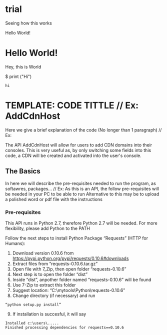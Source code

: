 # trial
Seeing how this works


Hello World!
# Hello World!
Hey, this is World

$ print ("Hi")

```
hi
```

# TEMPLATE: CODE TITTLE // Ex: AddCdnHost
Here we give a brief explanation of the code (No longer than 1 paragraph) // Ex:

The API AddCdnHost will allow for users to add CDN domains into their consoles. This is very useful as, by only switching some fields into this code, a CDN will be created and activated into the user's console.

## The Basics
In here we will describe the pre-requisites needed to run the program, as softawres, packages... // Ex:
As this is an API, the follow pre-requisites will be needed in your PC to be able to run
Alternative to this may be to upload a polished word or pdf file with the instructions

### Pre-requisites
This API runs in Python 2.7, therefore Python 2.7 will be needed. For more flexibility, please add Python to the PATH

Follow the next steps to install Python Package “Requests” (HTTP for Humans):
  1.  Download version 0.10.6 from https://pypi.python.org/pypi/requests/0.10.6#downloads 
  2.  Extract files from “requests-0.10.6.tar.gz”
  3.	Open file with 7_Zip, then open folder “requests-0.10.6”
  4.	Next step is to open the folder “dist”
  5.	Inside “dist”, anpother folder named “requests-0.10.6” will be found
  6.	Use 7-Zip to extract this folder
  7.	Suggest location: “C:\mytools\Python\requests-0.10.6”
  8.  Change directory (if necessary) and run 
  ```
  “python setup.py install”
  ```
  9.  If installation is succesful, it will say 
  ```
  Installed c:\users\.....
  Finished processing dependencies for requests==0.10.6
  ```
  
